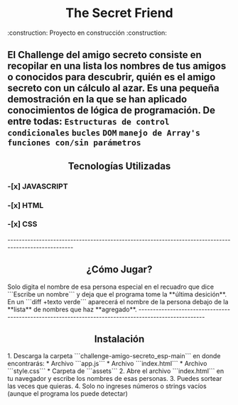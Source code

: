 <h1 align="center"> The Secret Friend </h1>
:construction: Proyecto en construcción :construction:

El Challenge del amigo secreto consiste en recopilar en una lista los 
nombres de tus amigos o conocidos para descubrir, quién es el amigo secreto con un cálculo al azar.
Es una pequeña demostración en la que se han aplicado conocimientos de lógica de programación.
De entre todas: ```Estructuras de control```  ```condicionales```  ```bucles``` ```DOM```
```manejo de Array's```  ```funciones con/sin parámetros```
-----------------------------------------------------------------------------------------------------
<h2 align="center"> Tecnologías Utilizadas </h2>
<h3> -[x] JAVASCRIPT </h3> 
<h3> -[x] HTML </h3> 
<h3> -[x] CSS </h3> 
-----------------------------------------------------------------------------------------------------
<h2 align="center"> ¿Cómo Jugar? </h2>
Solo digita el nombre de esa persona especial en el recuadro que dice ```Escribe un nombre```
y deja que el programa tome la **última desición**. 
En un ```diff +texto verde``` aparecerá el nombre de la persona debajo de la **lista** de nombres 
que haz **agregado**.
-----------------------------------------------------------------------------------------------------
<h2 align="center"> Instalación </h2>
1. Descarga la carpeta ```challenge-amigo-secreto_esp-main``` en donde encontrarás:
  * Archivo ```app.js```
  * Archivo ```index.html```
  * Archivo ```style.css```
  * Carpeta de ```assets``` 
2. Abre el archivo ```index.html``` en tu navegador y escribe los nombres de esas personas.
3. Puedes sortear las veces que quieras. 
4. Solo no ingreses números o strings vacíos (aunque el programa los puede detectar)
